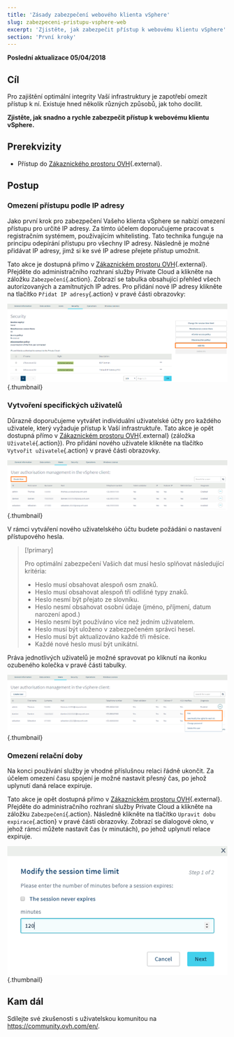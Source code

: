 ```yaml
---
title: 'Zásady zabezpečení webového klienta vSphere'
slug: zabezpeceni-pristupu-vsphere-web
excerpt: 'Zjistěte, jak zabezpečit přístup k webovému klientu vSphere'
section: 'První kroky'
---
```


**Poslední aktualizace 05/04/2018**

## Cíl

Pro zajištění optimální integrity Vaší infrastruktury je zapotřebí omezit přístup k ní. Existuje hned několik různých způsobů, jak toho docílit.

**Zjistěte, jak snadno a rychle zabezpečit přístup k webovému klientu vSphere.**

## Prerekvizity

- Přístup do [Zákaznického prostoru OVH](https://www.ovh.com/auth/?action=gotomanager){.external}.

## Postup

### Omezení přístupu podle IP adresy

Jako první krok pro zabezpečení Vašeho klienta vSphere se nabízí omezení přístupu pro určité IP adresy. Za tímto účelem doporučujeme pracovat s registračním systémem, používajícím whitelisting. Tato technika funguje na principu odepírání přístupu pro všechny IP adresy. Následně je možné přidávat IP adresy, jimž si ke své IP adrese přejete přístup umožnit.

Tato akce je dostupná přímo v [Zákaznickém prostoru OVH](https://www.ovh.com/auth/?action=gotomanager){.external}. Přejděte do administračního rozhraní služby Private Cloud a klikněte na záložku `Zabezpečení`{.action}. Zobrazí se tabulka obsahující přehled všech autorizovaných a zamítnutých IP adres. Pro přidání nové IP adresy klikněte na tlačítko `Přidat IP adresy`{.action} v pravé části obrazovky:

![Přidat IP adresu](images/adding_ip.png){.thumbnail}

### Vytvoření specifických uživatelů

Důrazně doporučujeme vytvářet individuální uživatelské účty pro každého uživatele, který vyžaduje přístup k Vaší infrastruktuře. Tato akce je opět dostupná přímo v [Zákaznickém prostoru OVH](https://www.ovh.com/auth/?action=gotomanager){.external} (záložka `Uživatelé`{.action}). Pro přidání nového uživatele klikněte na tlačítko `Vytvořit uživatele`{.action} v pravé části obrazovky. 

![Uživatelé](images/users.png){.thumbnail}

V rámci vytváření nového uživatelského účtu budete požádáni o nastavení přístupového hesla.

> [!primary]
>
> Pro optimální zabezpečení Vašich dat musí heslo splňovat následující kritéria:
>
> - Heslo musí obsahovat alespoň osm znaků.
> - Heslo musí obsahovat alespoň tři odlišné typy znaků.
> - Heslo nesmí být přejato ze slovníku.
> - Heslo nesmí obsahovat osobní údaje (jméno, příjmení, datum narození apod.)
> - Heslo nesmí být používáno více než jedním uživatelem.
> - Heslo musí být uloženo v zabezpečeném správci hesel.
> - Heslo musí být aktualizováno každé tři měsíce.
> - Každé nové heslo musí být unikátní.
>

Práva jednotlivých uživatelů je možné spravovat po kliknutí na ikonku ozubeného kolečka v pravé části tabulky.

![Modifikace uživatelských účtů](images/users_edit.png){.thumbnail}

### Omezení relační doby

Na konci používání služby je vhodné příslušnou relaci řádně ukončit. Za účelem omezení času spojení je možné nastavit přesný čas, po jehož uplynutí daná relace expiruje.

Tato akce je opět dostupná přímo v [Zákaznickém prostoru OVH](https://www.ovh.com/auth/?action=gotomanager){.external}. Přejděte do administračního rozhraní služby Private Cloud a klikněte na záložku `Zabezpečení`{.action}. Následně klikněte na tlačítko `Upravit dobu expirace`{.action} v pravé části obrazovky. Zobrazí se dialogové okno, v jehož rámci můžete nastavit čas (v minutách), po jehož uplynutí relace expiruje.

![Expirace relace](images/expiration.png){.thumbnail}

## Kam dál

Sdílejte své zkušenosti s uživatelskou komunitou na <https://community.ovh.com/en/>.